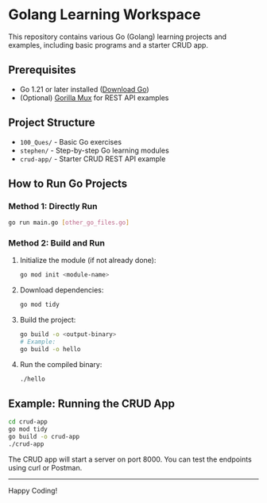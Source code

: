 # Golang Learning Workspace

This repository contains various Go (Golang) learning projects and examples, including basic programs and a starter CRUD app.

## Prerequisites

- Go 1.21 or later installed ([Download Go](https://golang.org/dl/))
- (Optional) [Gorilla Mux](https://github.com/gorilla/mux) for REST API examples

## Project Structure

- `100_Ques/` - Basic Go exercises
- `stephen/` - Step-by-step Go learning modules
- `crud-app/` - Starter CRUD REST API example

## How to Run Go Projects

### Method 1: Directly Run

```sh
go run main.go [other_go_files.go]
```

### Method 2: Build and Run

1. Initialize the module (if not already done):
   ```sh
   go mod init <module-name>
   ```
2. Download dependencies:
   ```sh
   go mod tidy
   ```
3. Build the project:
   ```sh
   go build -o <output-binary>
   # Example:
   go build -o hello
   ```
4. Run the compiled binary:
   ```sh
   ./hello
   ```

## Example: Running the CRUD App

```sh
cd crud-app
go mod tidy
go build -o crud-app
./crud-app
```

The CRUD app will start a server on port 8000. You can test the endpoints using curl or Postman.

---

Happy Coding!
